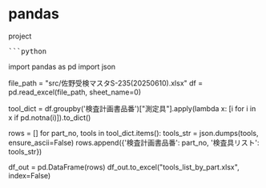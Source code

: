 # pandas
project
<pre>```python</pre>
import pandas as pd
import json


file_path = "src/佐野受検マスタS-235(20250610).xlsx"
df = pd.read_excel(file_path, sheet_name=0)

tool_dict = df.groupby('検査計画書品番')["測定具"].apply(lambda x: [i for i in x if pd.notna(i)]).to_dict()

rows = []
for part_no, tools in tool_dict.items():
    tools_str = json.dumps(tools, ensure_ascii=False)
    rows.append({'検査計画書品番': part_no, '検査具リスト': tools_str})

df_out = pd.DataFrame(rows)
df_out.to_excel("tools_list_by_part.xlsx", index=False)
